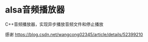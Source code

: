 # alsa音频播放器

C++音频播放器，实现异步播放音频文件和停止播放

感谢 https://blog.csdn.net/wangcong02345/article/details/52399210